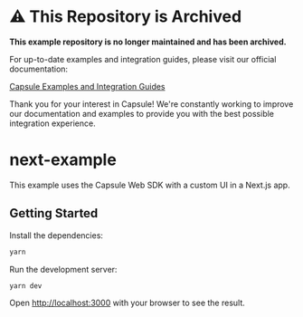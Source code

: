 # ⚠️ This Repository is Archived

**This example repository is no longer maintained and has been archived.**

For up-to-date examples and integration guides, please visit our official documentation:

[Capsule Examples and Integration Guides](https://docs.usecapsule.com/getting-started/examples)

Thank you for your interest in Capsule! We're constantly working to improve our documentation and examples to provide you with the best possible integration experience.

# next-example
This example uses the Capsule Web SDK with a custom UI in a Next.js app.

## Getting Started

Install the dependencies:

```bash
yarn
```

Run the development server:
```bash
yarn dev
```

Open [http://localhost:3000](http://localhost:3000) with your browser to see the result.
